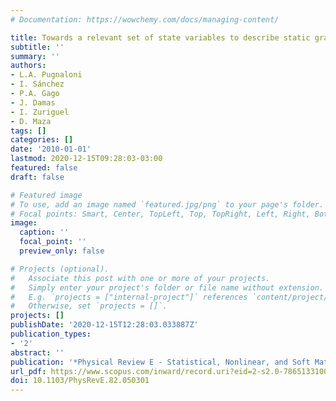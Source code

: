 ```yaml
---
# Documentation: https://wowchemy.com/docs/managing-content/

title: Towards a relevant set of state variables to describe static granular packings
subtitle: ''
summary: ''
authors:
- L.A. Pugnaloni
- I. Sánchez
- P.A. Gago
- J. Damas
- I. Zuriguel
- D. Maza
tags: []
categories: []
date: '2010-01-01'
lastmod: 2020-12-15T09:28:03-03:00
featured: false
draft: false

# Featured image
# To use, add an image named `featured.jpg/png` to your page's folder.
# Focal points: Smart, Center, TopLeft, Top, TopRight, Left, Right, BottomLeft, Bottom, BottomRight.
image:
  caption: ''
  focal_point: ''
  preview_only: false

# Projects (optional).
#   Associate this post with one or more of your projects.
#   Simply enter your project's folder or file name without extension.
#   E.g. `projects = ["internal-project"]` references `content/project/deep-learning/index.md`.
#   Otherwise, set `projects = []`.
projects: []
publishDate: '2020-12-15T12:28:03.033887Z'
publication_types:
- '2'
abstract: ''
publication: '*Physical Review E - Statistical, Nonlinear, and Soft Matter Physics*'
url_pdf: https://www.scopus.com/inward/record.uri?eid=2-s2.0-78651331002&doi=10.1103%2fPhysRevE.82.050301&partnerID=40&md5=b3dc414d3a6023f2744c471056fd4f79
doi: 10.1103/PhysRevE.82.050301
---
```

